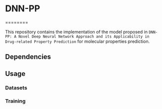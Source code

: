 # DNN-PP
========

This repository contains the implementation of the model proposed in `DNN-PP: A Novel Deep Neural Network Approach and its Applicability in Drug-related Property Prediction` for molecular properties prediction.



## Dependencies

## Usage

### Datasets

### Training
